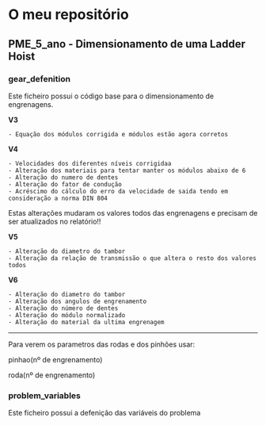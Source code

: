 # O meu repositório

## PME_5_ano - Dimensionamento de uma Ladder Hoist

### gear_defenition

Este ficheiro possui o código base para o dimensionamento de engrenagens.

**V3**

	- Equação dos módulos corrigida e módulos estão agora corretos

**V4**

	- Velocidades dos diferentes níveis corrigidaa
	- Alteração dos materiais para tentar manter os módulos abaixo de 6
	- Alteração do numero de dentes
	- Alteração do fator de condução
	- Acréscimo do cálculo do erro da velocidade de saida tendo em consideração a norma DIN 804

Estas alterações mudaram os valores todos das engrenagens e precisam de ser atualizados no relatório!!

**V5**

	- Alteração do diametro do tambor
	- Alteração da relação de transmissão o que altera o resto dos valores todos

**V6**

	- Alteração do diametro do tambor
	- Alteração dos angulos de engrenamento
	- Alteração do número de dentes
	- Alteração do módulo normalizado
	- Alteração do material da ultima engrenagem

---

Para verem os parametros das rodas e dos pinhões usar:

pinhao(nº de engrenamento)

roda(nº de engrenamento)

### problem_variables

Este ficheiro possui a defenição das variáveis do problema 
